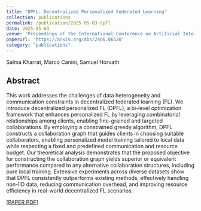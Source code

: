 ```yaml
---
title: "DPFL: Decentralized Personalized Federated Learning"
collection: publications
permalink: /publication/2025-05-03-dpfl
date: 2025-05-03
venue: 'Proceedings of the International Conference on Artificial Intelligence and Statistics (AISTATS)'
paperurl: 'https://arxiv.org/abs/2406.06520'
category: "publications"
---
```

Salma Kharrat, Marco Canini, Samuel Horvath  

## Abstract
This work addresses the challenges of data heterogeneity and communication constraints in decentralized federated learning (FL). We introduce decentralized personalized FL (DPFL), a bi-level optimization framework that enhances personalized FL by leveraging combinatorial relationships among clients, enabling fine-grained and targeted collaborations. By employing a constrained greedy algorithm, DPFL constructs a collaboration graph that guides clients in choosing suitable collaborators, enabling personalized model training tailored to local data while respecting a fixed and predefined communication and resource budget. Our theoretical analysis demonstrates that the proposed objective for constructing the collaboration graph yields superior or equivalent performance compared to any alternative collaboration structures, including pure local training. Extensive experiments across diverse datasets show that DPFL consistently outperforms existing methods, effectively handling non-IID data, reducing communication overhead, and improving resource efficiency in real-world decentralized FL scenarios. 

[[PAPER PDF]](https://arxiv.org/pdf/2406.06520)